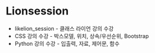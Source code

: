 # Lionsession
* likelion_session - 클래스 라이언 강의 수강     
* CSS 강의 수강 -  박스모델, 위치, 상속/우선순위, Bootstrap     
* Python 강의 수강 - 입출력, 자료, 제어문, 함수
    

